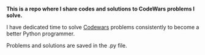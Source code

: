 **This is a repo where I share codes and solutions to CodeWars problems I solve.**

I have dedicated time to solve [Codewars](https://www.codewars.com/users/cyberholics) problems consistently to become a better Python programmer.

Problems and solutions are saved in the .py file.
